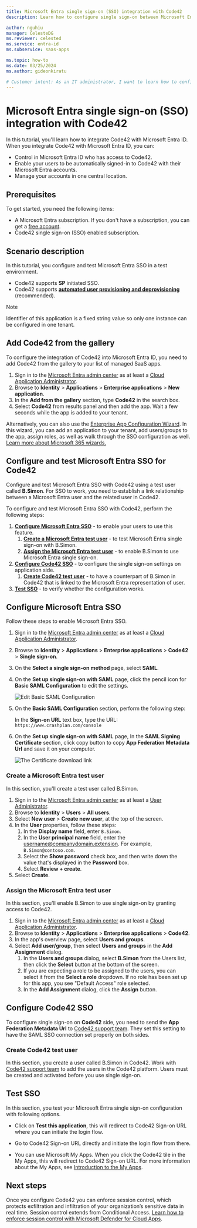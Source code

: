 ```yaml
---
title: Microsoft Entra single sign-on (SSO) integration with Code42
description: Learn how to configure single sign-on between Microsoft Entra ID and Code42.

author: nguhiu
manager: CelesteDG
ms.reviewer: celested
ms.service: entra-id
ms.subservice: saas-apps

ms.topic: how-to
ms.date: 03/25/2024
ms.author: gideonkiratu

# Customer intent: As an IT administrator, I want to learn how to configure single sign-on between Microsoft Entra ID and Code42 so that I can control who has access to Code42, enable automatic sign-in with Microsoft Entra accounts, and manage my accounts in one central location.
---
```


# Microsoft Entra single sign-on (SSO) integration with Code42

In this tutorial, you'll learn how to integrate Code42 with Microsoft Entra ID. When you integrate Code42 with Microsoft Entra ID, you can:

* Control in Microsoft Entra ID who has access to Code42.
* Enable your users to be automatically signed-in to Code42 with their Microsoft Entra accounts.
* Manage your accounts in one central location.

## Prerequisites

To get started, you need the following items:

* A Microsoft Entra subscription. If you don't have a subscription, you can get a [free account](https://azure.microsoft.com/free/).
* Code42 single sign-on (SSO) enabled subscription.

## Scenario description

In this tutorial, you configure and test Microsoft Entra SSO in a test environment.

* Code42 supports **SP** initiated SSO.
* Code42 supports [**automated user provisioning and deprovisioning**](code42-provisioning-tutorial.md) (recommended).


> [!NOTE]
> Identifier of this application is a fixed string value so only one instance can be configured in one tenant.

## Add Code42 from the gallery

To configure the integration of Code42 into Microsoft Entra ID, you need to add Code42 from the gallery to your list of managed SaaS apps.

1. Sign in to the [Microsoft Entra admin center](https://entra.microsoft.com) as at least a [Cloud Application Administrator](~/identity/role-based-access-control/permissions-reference.md#cloud-application-administrator).
1. Browse to **Identity** > **Applications** > **Enterprise applications** > **New application**.
1. In the **Add from the gallery** section, type **Code42** in the search box.
1. Select **Code42** from results panel and then add the app. Wait a few seconds while the app is added to your tenant.

 Alternatively, you can also use the [Enterprise App Configuration Wizard](https://portal.office.com/AdminPortal/home?Q=Docs#/azureadappintegration). In this wizard, you can add an application to your tenant, add users/groups to the app, assign roles, as well as walk through the SSO configuration as well. [Learn more about Microsoft 365 wizards.](/microsoft-365/admin/misc/azure-ad-setup-guides)

<a name='configure-and-test-azure-ad-sso-for-code42'></a>

## Configure and test Microsoft Entra SSO for Code42

Configure and test Microsoft Entra SSO with Code42 using a test user called **B.Simon**. For SSO to work, you need to establish a link relationship between a Microsoft Entra user and the related user in Code42.

To configure and test Microsoft Entra SSO with Code42, perform the following steps:

1. **[Configure Microsoft Entra SSO](#configure-azure-ad-sso)** - to enable your users to use this feature.
    1. **[Create a Microsoft Entra test user](#create-an-azure-ad-test-user)** - to test Microsoft Entra single sign-on with B.Simon.
    1. **[Assign the Microsoft Entra test user](#assign-the-azure-ad-test-user)** - to enable B.Simon to use Microsoft Entra single sign-on.
1. **[Configure Code42 SSO](#configure-code42-sso)** - to configure the single sign-on settings on application side.
    1. **[Create Code42 test user](#create-code42-test-user)** - to have a counterpart of B.Simon in Code42 that is linked to the Microsoft Entra representation of user.
1. **[Test SSO](#test-sso)** - to verify whether the configuration works.

<a name='configure-azure-ad-sso'></a>

## Configure Microsoft Entra SSO

Follow these steps to enable Microsoft Entra SSO.

1. Sign in to the [Microsoft Entra admin center](https://entra.microsoft.com) as at least a [Cloud Application Administrator](~/identity/role-based-access-control/permissions-reference.md#cloud-application-administrator).
1. Browse to **Identity** > **Applications** > **Enterprise applications** > **Code42** > **Single sign-on**.
1. On the **Select a single sign-on method** page, select **SAML**.
1. On the **Set up single sign-on with SAML** page, click the pencil icon for **Basic SAML Configuration** to edit the settings.

   ![Edit Basic SAML Configuration](common/edit-urls.png)

1. On the **Basic SAML Configuration** section, perform the following step:

    In the **Sign-on URL** text box, type the URL:
    `https://www.crashplan.com/console`

1. On the **Set up single sign-on with SAML** page, In the **SAML Signing Certificate** section, click copy button to copy **App Federation Metadata Url** and save it on your computer.

	![The Certificate download link](common/copy-metadataurl.png)

<a name='create-an-azure-ad-test-user'></a>

### Create a Microsoft Entra test user

In this section, you'll create a test user called B.Simon.

1. Sign in to the [Microsoft Entra admin center](https://entra.microsoft.com) as at least a [User Administrator](~/identity/role-based-access-control/permissions-reference.md#user-administrator).
1. Browse to **Identity** > **Users** > **All users**.
1. Select **New user** > **Create new user**, at the top of the screen.
1. In the **User** properties, follow these steps:
   1. In the **Display name** field, enter `B.Simon`.  
   1. In the **User principal name** field, enter the username@companydomain.extension. For example, `B.Simon@contoso.com`.
   1. Select the **Show password** check box, and then write down the value that's displayed in the **Password** box.
   1. Select **Review + create**.
1. Select **Create**.

<a name='assign-the-azure-ad-test-user'></a>

### Assign the Microsoft Entra test user

In this section, you'll enable B.Simon to use single sign-on by granting access to Code42.

1. Sign in to the [Microsoft Entra admin center](https://entra.microsoft.com) as at least a [Cloud Application Administrator](~/identity/role-based-access-control/permissions-reference.md#cloud-application-administrator).
1. Browse to **Identity** > **Applications** > **Enterprise applications** > **Code42**.
1. In the app's overview page, select **Users and groups**.
1. Select **Add user/group**, then select **Users and groups** in the **Add Assignment** dialog.
   1. In the **Users and groups** dialog, select **B.Simon** from the Users list, then click the **Select** button at the bottom of the screen.
   1. If you are expecting a role to be assigned to the users, you can select it from the **Select a role** dropdown. If no role has been set up for this app, you see "Default Access" role selected.
   1. In the **Add Assignment** dialog, click the **Assign** button.

## Configure Code42 SSO

To configure single sign-on on **Code42** side, you need to send the **App Federation Metadata Url** to [Code42 support team](http://gethelp.code42.com/). They set this setting to have the SAML SSO connection set properly on both sides.

### Create Code42 test user

In this section, you create a user called B.Simon in Code42. Work with [Code42 support team](http://gethelp.code42.com/) to add the users in the Code42 platform. Users must be created and activated before you use single sign-on.

## Test SSO 

In this section, you test your Microsoft Entra single sign-on configuration with following options. 

* Click on **Test this application**, this will redirect to Code42 Sign-on URL where you can initiate the login flow. 

* Go to Code42 Sign-on URL directly and initiate the login flow from there.

* You can use Microsoft My Apps. When you click the Code42 tile in the My Apps, this will redirect to Code42 Sign-on URL. For more information about the My Apps, see [Introduction to the My Apps](https://support.microsoft.com/account-billing/sign-in-and-start-apps-from-the-my-apps-portal-2f3b1bae-0e5a-4a86-a33e-876fbd2a4510).

## Next steps

Once you configure Code42 you can enforce session control, which protects exfiltration and infiltration of your organization’s sensitive data in real time. Session control extends from Conditional Access. [Learn how to enforce session control with Microsoft Defender for Cloud Apps](/cloud-app-security/proxy-deployment-aad).
